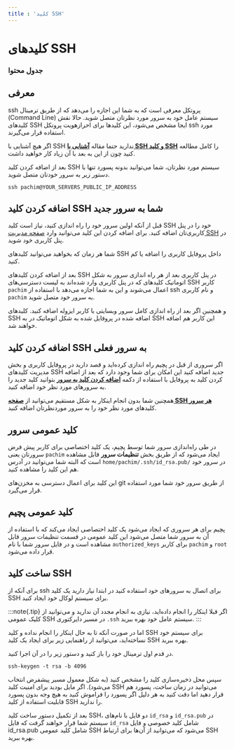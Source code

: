 ```yaml
---
title : 'کلید SSH'
---
```


# کلید‌های SSH 

### جدول محتوا 

## معرفی
<div id="63141646081"><script type="text/JavaScript" src="https://www.aparat.com/embed/JUXPT?data[rnddiv]=63141646081&data[responsive]=yes"></script></div>


ssh پروتکل معرفی است که به شما این اجازه را می‌دهد که از طریق ترمینال (Command Line) سیستم عامل خود به سرور مورد نظرتان متصل شوید. 
حالا نقش کلیدهای SSH ایجا مشخص می‌شود، این کلیدها برای احرازهویت پروتکل ssh مورد استفاده قرار می‌گیرند.

اگر هیچ آشنایی با SSH ندارید حتما مقاله [**آشنایی با SSH و کلید SSH**](https://roocket.ir/articles/ssh) را کامل مطالعه کنید چون از این به بعد با آن زیاد کار خواهید داشت.

بعد از اضافه کردن کلید SSH سیستم مورد نظرتان، شما می‌توانید بدونه پسورد تنها با دستور زیر به سرور خودتان متصل شوید.

```shell
ssh pachim@YOUR_SERVERS_PUBLIC_IP_ADDRESS
```
## اضافه کردن کلید SSH شما به سرور جدید

قبل از آنکه اولین سرور خود را راه اندازی کنید، نیاز است کلید SSH خود را در پنل کاربری‌تان اضافه کنید. برای اضافه کردن این کلید می‌توانید وارد [صفحه مدیریت SSH](https://app.pachim.sh/panel/user-profile/ssh-keys) در پنل کاربری خود شوید.

شما هر زمان که بخواهید می‌توانید کلید‌های SSH داخل پروفایل کاربری را اضافه یا کم کنید. 

بعد از اضافه کردن کلیدهای SSH در پنل کاربری بعد از هر راه اندازی سرور به شکل اتوماتیک کلید‌های که در پنل کاربری وارد شده‌اند به لیست دسترسی‌های SSH کاربر `pachim` اعمال می‌شوند و این به شما اجازه می‌دهد با استفاده از ssh و نام کاربری `pachim` به سرور خود متصل شوید.

و همچنین اگر بعد از راه اندازی کامل سرور وبسایتی با کاربر ایزوله اضافه کنید. کلیدهای SSH اضافه شده در پروفایل شده به شکل اتوماتیک در به SSH این کاربر هم اضافه خواهند شد.

## اضافه کردن کلید SSH به سرور فعلی

اگر سروری از قبل در پچیم راه اندازی کرده‌اید و قصد دارید در پروفایل کاربری و بخش مدیریت کلید‌های SSH جدید اضافه کنید این امکان برای شما وجود دارد که بعد از اضافه کردن کلید به پروفایل با استفاده از دکمه [**اضافه کردن کلید به سرور**](https://app.pachim.sh/panel/user-profile/ssh-keys) بتوانید کلید جدید را به سرورهای مورد نظر خود اضافه کنید.

همچنین شما بدون انجام اینکار به شکل مستقیم می‌توانید از [**صفحه SSH هر سرور**](/servers/ssh) کلید‌های مورد نظر خود را به سرور موردنظرتان اضافه کنید.
## کلید عمومی سرور
 
در طی راه‌اندازی سرور شما توسط پچیم، یک کلید اختصاصی برای کاربر پیش فرض سرورتان یعنی `pachim` ایجاد می‌شود که از طریق بخش **تنظیمات سرور** قابل مشاهده است که البته شما می‌توانید در آدرس `home/pachim/.ssh/id_rsa.pub/` در سرور خود هم این کلید را مشاهده کنید. 

این کلید برای اعمال دسترسی به مخزن‌های git از طریق سرور خود شما مورد استفاده قرار می‌گیرد.

## کلید عمومی پچیم

پچیم برای هر سروری که ایجاد می‌شود یک کلید اختصاصی ایجاد می‌کند که با استفاده از آن به سرور شما متصل می‌شود این کلید عمومی در قسمت تنظیمات سرور قابل مشاهده است و در فایل سرور شما با نام `authorized_keys` برای کاربر `pachim` و `root` قرار داده می‌شود.

## ساخت کلید SSH

برای آنکه از ssh برای اتصال به سرورهای خود استفاده کنید در ابتدا نیاز دارید یک کلید SSH برای سیستم لوکال خود ایجاد کنید.

:::note{.tip}
اگر قبلا اینکار را انجام داده‌اید، نیازی به انجام مجدد آن ندارید و می‌توانید از کلیک عمومی SSH در مسیر دایرکتوری `.ssh` سیستم عامل خود بهره ببرید.
:::

اما در صورت آنکه تا به حال اینکار را انجام نداده و کلید SSH برای سیستم خود نساخته‌اید، می‌توانید از راهنمایی زیر برای ایجاد یک کلید SSH بهره ببرید.

در قدم اول ترمینال خود را باز کنید و دستور زیر را در آن اجرا کنید.
```shell
ssh-keygen -t rsa -b 4096
```

سپس محل ذخیره‌سازی کلید را مشخص کنید (به شکل معمول مسیر پیشفرض انتخاب می‌شود). اگر مایل بودید برای امنیت کلید SSH می‌توانید در زمان ساخت، پسورد هم قرار دهید اما دقت کنید به هر دلیل اگر پسورد را فراموش کنید به هیچ وجه بدون پسورد قابلیت استفاده از کلید SSH را ندارید.

بعد از تکمیل دستور ساخت کلید SSH، دو فایل با نام‌های `id_rsa` و `id_rsa.pub` در سیستم شما قرار خواهند گرفت که فایل `id_rsa` شامل کلید خصوصی و فایل id_rsa.pub شامل کلید عمومی SSH می‌شود که می‌توانید از آن‌ها برای ارتباط SSH بهره ببرید.
